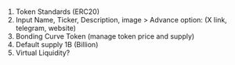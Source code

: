 
#
1. Token Standards (ERC20)
2. Input Name, Ticker, Description, image > Advance option: (X link, telegram, website)
3. Bonding Curve Token (manage token price and supply)
4. Default supply 1B (Billion)
5. Virtual Liquidity?



